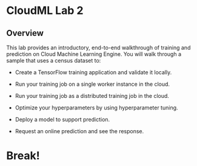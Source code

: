 # CloudML Lab 2
## Overview

This lab provides an introductory, end-to-end walkthrough of training and prediction on Cloud Machine Learning Engine. You will walk through a sample that uses a census dataset to:

* Create a TensorFlow training application and validate it locally.

* Run your training job on a single worker instance in the cloud.

* Run your training job as a distributed training job in the cloud.

* Optimize your hyperparameters by using hyperparameter tuning.

* Deploy a model to support prediction.

* Request an online prediction and see the response.


# Break!
